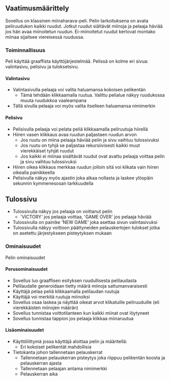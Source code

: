 ## Vaatimusmäärittely

Sovellus on klassinen miinaharava-peli. Pelin tarkoituksena on avata peliruudukon kaikki ruudut. Jotkut ruudut siältävät miinoja ja pelaaja häviää jos hän avaa miinoitetun ruudun. Ei-miinoitetut ruudut kertovat montako miinaa sijaitsee viereisessä ruudussa.

### Toiminnallisuus

Peli käyttää graaffista käyttöjärjestelmää. Pelissä on kolme eri sivua: valintasivu, pelisivu ja tuloksetsivu.

#### Valintasivu

* Valintasivulla pelaaja voi valita haluamansa kokoisen pelikentän 
    * Tämä tehdään klikkaamalla ruutua. Valittu pelialue näkyy ruudukossa muuta ruudukkoa vaaleampana 
* Tällä sivulla pelaaja voi myös valita itselleen haluamansa nimimerkin


#### Pelisivu

* Pelisivulla pelaaja voi pelata peliä klikkaamalla peliruutuja hiirellä 
* Hiiren vasen klikkaus avaa ruudun paljastaen ruudun arvon
    * Jos ruutu on miina pelaaja häviää pelin ja sivu vaihtuu tulossivuksi
    * Jos ruutu on tyhjä se paljastaa rekursiivisesti kaikki muut vierekkäiset tyhjät ruudut
    * Jos kaikki ei miinaa sisältävät ruudut ovat avattu pelaaja voittaa pelin ja sivu vaihtuu tulossivuksi 
* Hiiren oikea klikkaus merkkaa ruudun jolloin sitä voi klikata vain hiiren oikealla painikkeella
* Pelisivulla näkyy myös ajastin joka alkaa nollasta ja laskee ylöspäin sekunnin kymmenesosan tarkkuudella


## Tulossivu

* Tulossivulla näkyy jos pelaaja on voittanut pelin
    * 'VICTORY' jos pelaaja voittaa, 'GAME OVER' jos pelaaja häviää
* Tulossivulla on painike 'NEW GAME' joka asettaa sivun valintasivuksi
* Tulossivulla näkyy voittoon päättyneiden pelauskertojen tulokset jotka on asetettu järjestykseen pisteytyksen mukaan

### Ominaisuudet

Pelin ominaisuudet

#### Perusominaisuudet 
* Sovellus luo graaffisen esityksen ruudullisesta pelilaudasta 
* Pelilaudalle generoidaan tietty määrä miinoja sattumanvaraisesti
* Käyttäjä pelaa peliä klikkaamalla pelilaudan ruutuja 
* Käyttäjä voi merkitä ruutuja miinoiksi 
* Sovellus osaa laskea ja näyttää oikeat arvot klikatuille peliruuduille (eli vierekkäisten miinojen määrän) 
* Sovellus tunnistaa voittotilanteen kun kaikki miinat ovat löytyneet  
* Sovellus tunnistaa tappion jos pelaaja klikkaa miinaruutua 

#### Lisäominaisuudet
* Käyttöliittymä jossa käyttäjä aloittaa pelin ja määritellä: 
    * Eri kokoiset pelikentät mahdollisia
* Tietokanta johon tallennetaan pelauskerrat
    * Tallennetaan pelauskerran pisteytys joka riippuu pelikentän koosta ja pelauskerran ajasta 
    * Tallennetaan pelaajan antama nimimerkki
    * Pelauskerran aika